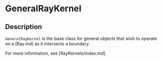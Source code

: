 # GeneralRayKernel

## Description

`GeneralRayKernel` is the base class for general objects that wish to operate on a [Ray.md] as it intersects a boundary.

For more information, see [RayKernels/index.md].
